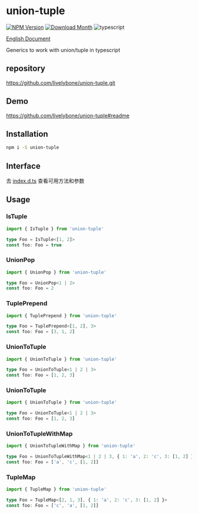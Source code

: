 # union-tuple
[![NPM Version](http://img.shields.io/npm/v/union-tuple.svg?style=flat-square)](https://www.npmjs.com/package/union-tuple)
[![Download Month](http://img.shields.io/npm/dm/union-tuple.svg?style=flat-square)](https://www.npmjs.com/package/union-tuple)
![typescript](https://img.shields.io/badge/typescript-supported-blue.svg "typescript")

[English Document](./README.md)

Generics to work with union/tuple in typescript

## repository
https://github.com/livelybone/union-tuple.git

## Demo
https://github.com/livelybone/union-tuple#readme

## Installation
```bash
npm i -S union-tuple
```

## Interface
去 [index.d.ts](./index.d.ts) 查看可用方法和参数

## Usage

### IsTuple
```typescript
import { IsTuple } from 'union-tuple'

type Foo = IsTuple<[1, 2]>
const foo: Foo = true
```

### UnionPop
```typescript
import { UnionPop } from 'union-tuple'

type Foo = UnionPop<1 | 2>
const foo: Foo = 2
```

### TuplePrepend
```typescript
import { TuplePrepend } from 'union-tuple'

type Foo = TuplePrepend<[1, 2], 3>
const foo: Foo = [3, 1, 2]
```

### UnionToTuple
```typescript
import { UnionToTuple } from 'union-tuple'

type Foo = UnionToTuple<1 | 2 | 3>
const foo: Foo = [1, 2, 3]
```

### UnionToTuple
```typescript
import { UnionToTuple } from 'union-tuple'

type Foo = UnionToTuple<1 | 2 | 3>
const foo: Foo = [1, 2, 3]
```

### UnionToTupleWithMap
```typescript
import { UnionToTupleWithMap } from 'union-tuple'

type Foo = UnionToTupleWithMap<1 | 2 | 3, { 1: 'a', 2: 'c', 3: [1, 2] }>
const foo: Foo = ['a', 'c', [1, 2]]
```

### TupleMap
```typescript
import { TupleMap } from 'union-tuple'

type Foo = TupleMap<[2, 1, 3], { 1: 'a', 2: 'c', 3: [1, 2] }>
const foo: Foo = ['c', 'a', [1, 2]]
```
